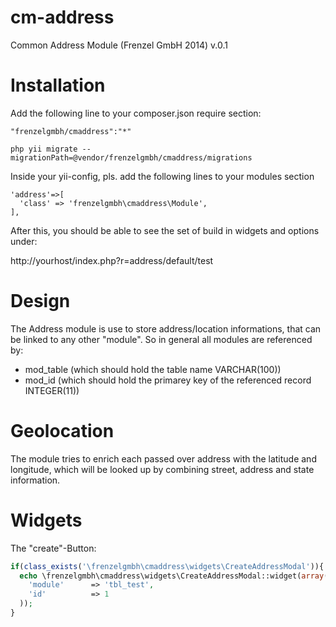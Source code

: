 cm-address
==========

Common Address Module (Frenzel GmbH 2014) v.0.1

Installation
============

Add the following line to your composer.json require section:

```
"frenzelgmbh/cmaddress":"*"
```

```
php yii migrate --migrationPath=@vendor/frenzelgmbh/cmaddress/migrations
```

Inside your yii-config, pls. add the following lines to your modules section
```
'address'=>[
  'class' => 'frenzelgmbh\cmaddress\Module',
],
```

After this, you should be able to see the set of build in widgets and options under:

http://yourhost/index.php?r=address/default/test

Design
======

The Address module is use to store address/location informations, that can be linked to any other "module".
So in general all modules are referenced by:

* mod_table (which should hold the table name VARCHAR(100))
* mod_id    (which should hold the primarey key of the referenced record INTEGER(11))

Geolocation
===========

The module tries to enrich each passed over address with the latitude and longitude, which will be looked
up by combining street, address and state information.


Widgets
=======

The "create"-Button:
```php
if(class_exists('\frenzelgmbh\cmaddress\widgets\CreateAddressModal')){
  echo \frenzelgmbh\cmaddress\widgets\CreateAddressModal::widget(array(
    'module'      => 'tbl_test',
    'id'          => 1
  )); 
}
```
